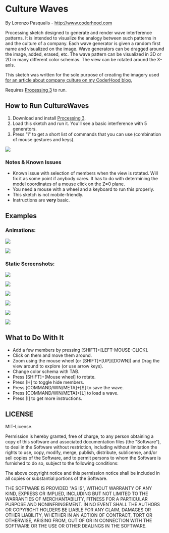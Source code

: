 # Culture Waves
By Lorenzo Pasqualis - http://www.coderhood.com

Processing sketch designed to generate and render wave interference patterns. It is intended to visualize the analogy between such patterns in and the culture of a company. Each wave generator is given a random first name and visualized on the image. Wave generators can be dragged around the image, added, erased, etc. The wave pattern can be visualized in 3D or 2D in many different color schemas. The view can be rotated around the X-axis.

This sketch was written for the sole purpose of creating the imagery used [for an article about company culture on my CoderHood blog.](http://www.coderhood.com)

Requires [Processing 3](https://processing.org/download/) to run.

## How to Run CultureWaves
1. Download and install [Processing 3](https://processing.org/download/).
2. Load this sketch and run it. You'll see a basic interference with 5 generators.
3. Press "i" to get a short list of commands that you can use (combination of mouse gestures and keys).

![](imgs/instructions.png)

### Notes & Known Issues
- Known issue with selection of members when the view is rotated. Will fix it as some point if anybody cares. It has to do with determining the model coordinates of a mouse click on the Z=0 plane.
- You need a mouse with a wheel and a keyboard to run this properly.
- This sketch is not mobile-friendly.
- Instructions are **very** basic.

## Examples

### Animations:

![](imgs/ani1.gif)

![](imgs/ani2.gif)

### Static Screenshots:

![](imgs/BillAndJulie.png)

![](imgs/CleanGroup.png)

![](imgs/Turbolence.png)

![](imgs/bw.png)

![](imgs/info.png)

![](imgs/RedAndBlackNoDepth.png)


## What to Do With It

- Add a few members by pressing [SHIFT]+[LEFT-MOUSE-CLICK].
- Click on them and move them around.
- Zoom using the mouse wheel (or [SHIFT]+[UP]/[DOWN]) and Drag the view around to explore (or use arrow keys).
- Change color schema with TAB.
- Press [SHIFT]+[Mouse wheel] to rotate.
- Press [H] to toggle hide members.
- Press [COMMAND/WIN/META]+[S] to save the wave.
- Press [COMMAND/WIN/META]+[L] to load a wave.
- Press [I] to get more instructions.


## LICENSE

MIT-License.

Permission is hereby granted, free of charge, to any person obtaining
a copy of this software and associated documentation files (the
"Software"), to deal in the Software without restriction, including
without limitation the rights to use, copy, modify, merge, publish,
distribute, sublicense, and/or sell copies of the Software, and to
permit persons to whom the Software is furnished to do so, subject to
the following conditions:

The above copyright notice and this permission notice shall be
included in all copies or substantial portions of the Software.

THE SOFTWARE IS PROVIDED "AS IS", WITHOUT WARRANTY OF ANY KIND,
EXPRESS OR IMPLIED, INCLUDING BUT NOT LIMITED TO THE WARRANTIES OF
MERCHANTABILITY, FITNESS FOR A PARTICULAR PURPOSE AND
NONINFRINGEMENT. IN NO EVENT SHALL THE AUTHORS OR COPYRIGHT HOLDERS BE
LIABLE FOR ANY CLAIM, DAMAGES OR OTHER LIABILITY, WHETHER IN AN ACTION
OF CONTRACT, TORT OR OTHERWISE, ARISING FROM, OUT OF OR IN CONNECTION
WITH THE SOFTWARE OR THE USE OR OTHER DEALINGS IN THE SOFTWARE.
